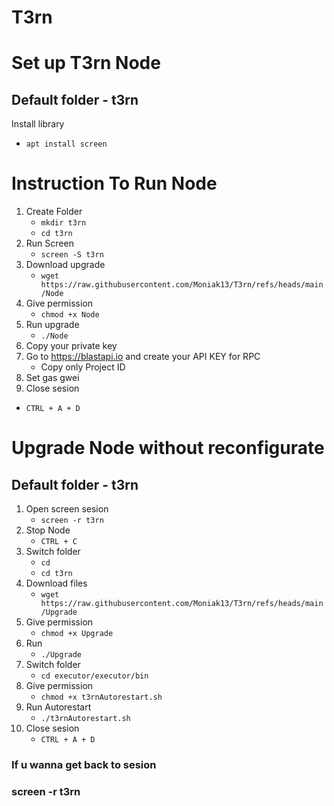 # T3rn
<h1>Set up T3rn Node</h1>

<h2>Default folder - t3rn</h2>

Install library
   - `apt install screen`

<h1>Instruction To Run Node</h1>

1. Create Folder
   - `mkdir t3rn`
   - `cd t3rn` 
3. Run Screen
   - `screen -S t3rn`
4. Download upgrade 
   - `wget https://raw.githubusercontent.com/Moniak13/T3rn/refs/heads/main/Node`
5. Give permission
   - `chmod +x Node`
6. Run upgrade
   - `./Node`
7. Copy your private key
8. Go to https://blastapi.io and create your API KEY for RPC 
   - Copy only Project ID
9. Set gas gwei 
10. Close sesion 
   - `CTRL + A + D`

<h1>Upgrade Node without reconfigurate</h1>

<h2>Default folder - t3rn</h2>

1. Open screen sesion
      - `screen -r t3rn`
2. Stop Node
   - `CTRL + C`
3. Switch folder
   - `cd`
   - `cd t3rn`
4. Download files
   - `wget https://raw.githubusercontent.com/Moniak13/T3rn/refs/heads/main/Upgrade`
5. Give permission
   - `chmod +x Upgrade`
6. Run
   - `./Upgrade`
7. Switch folder
   - `cd executor/executor/bin`
8. Give permission
   - `chmod +x t3rnAutorestart.sh`
9. Run Autorestart
   - `./t3rnAutorestart.sh`
10. Close sesion
    - `CTRL + A + D`
  
<h3> If u wanna get back to sesion </h3>
<h3>screen -r t3rn</h3>
